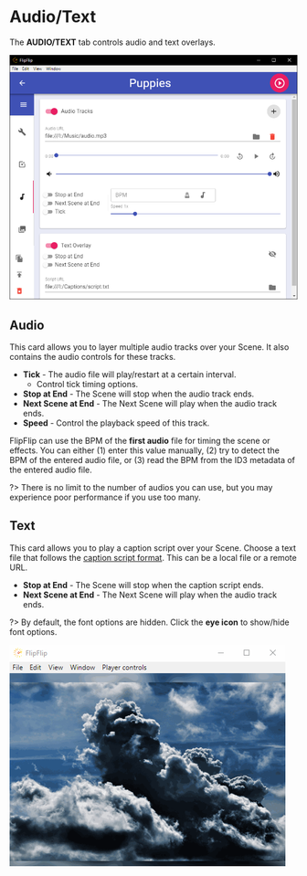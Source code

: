 # Audio/Text
The **AUDIO/TEXT** tab controls audio and text overlays.

![](doc_images/scene_detail_audio_text.png)

## Audio
This card allows you to layer multiple audio tracks over your Scene. It also contains the audio controls for these tracks.
* **Tick** - The audio file will play/restart at a certain interval.
  * Control tick timing options.
* **Stop at End** - The Scene will stop when the audio track ends.
* **Next Scene at End** - The Next Scene will play when the audio track ends.
* **Speed** - Control the playback speed of this track.

FlipFlip can use the BPM of the **first audio** file for timing the scene or effects. You can either (1) enter this 
value manually, (2) try to detect the BPM of the entered audio file, or (3) read the BPM from the ID3 metadata of the 
entered audio file.

?> There is no limit to the number of audios you can use, but you may experience poor performance if you use too many.

## Text
This card allows you to play a caption script over your Scene. Choose a text file that follows 
the [caption script format](caption_script.md). This can be a local file or a remote URL.

* **Stop at End** - The Scene will stop when the caption script ends.
* **Next Scene at End** - The Next Scene will play when the audio track ends.

?> By default, the font options are hidden. Click the **eye icon** to show/hide font options.
  
<img src="doc_images/caption_ex.gif" alt="Caption Example">